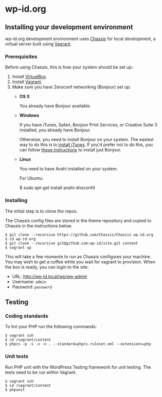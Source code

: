 # wp-id.org

## Installing your development environment

wp-id.org development environment uses [Chassis](http://chassis.io/) for local development, a virtual server built using [Vagrant](https://www.vagrantup.com/).

### Prerequisites

Before using Chassis, this is how your system should be set up:

1. Install [VirtualBox](https://www.virtualbox.org/wiki/Downloads).
2. Install [Vagrant](http://www.vagrantup.com/downloads.html).
3. Make sure you have Zeroconf networking (Bonjour) set up:
	* **OS X**

		You already have Bonjour available.

	* **Windows**

		If you have iTunes, Safari, Bonjour Print Services, or Creative Suite 3 installed, you already have Bonjour.

		Otherwise, you need to install Bonjour on your system. The easiest way to do this is to [install iTunes](http://www.apple.com/itunes/download/). If you'd prefer not to do this, you can follow [these instructions](http://help.touch-able.com/kb/network-setup-windows/make-sure-that-bonjour-is-installed-on-your-windows-pc) to install just Bonjour.

	* **Linux**

		You need to have Avahi installed on your system.

		For Ubuntu:

		$ sudo apt-get install avahi-dnsconfd

### Installing

The initial step is to clone the repos.

The Chassis config files are stored in the theme repository and copied to Chassis in the instructions below.

	$ git clone --recursive https://github.com/Chassis/Chassis wp-id.org
	$ cd wp-id.org
	$ git clone --recursive git@github.com:wp-id/site.git content
	$ vagrant up

This will take a few moments to run as Chassis configures your machine. You may wish to get a coffee while you wait for vagrant to provision. When the box is ready, you can login to the site:

* URL: http://wp-id.local/wp/wp-admin
* Username: `admin`
* Password: `password`


## Testing

### Coding standards

To lint your PHP run the following commands:

	$ vagrant ssh
	$ cd /vagrant/content
	$ phpcs -p -s -v -n . --standard=phpcs.ruleset.xml --extensions=php

### Unit tests

Run PHP unit with the WordPress Testing framework for unit testing. The tests need to be run within Vagrant.

	$ vagrant ssh
	$ cd /vagrant/content
	$ phpunit
